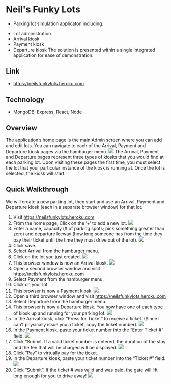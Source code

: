 # Neil's Funky Lots
- Parking lot simulation applicaton including:
* Lot administration
* Arrival kiosk
* Payment kiosk
* Departure kiosk
The solution is presented within a single integrated application for ease of demonstration.

## Link
- https://neilsfunkylots.heroku.com

## Technology
- MongoDB, Express, React, Node

## Overview
The application’s home page is the main Admin screen where you can add and edit lots.
You can navigate to each of the Arrival, Payment and Departure kiosk pages via the hamburger menu.
![](screenshots/Navigation.JPG)
The Arrival, Payment and Departure pages represent three types of kiosks that you would find at each parking lot.  Upon visiting these pages the first time, you must select the lot that your particular instance of the kiosk is running at.  Once the lot is selected, the kiosk will start.
 
## Quick Walkthrough
We will create a new parking lot, then start and use an Arrival, Payment and Departure kiosk (each in a separate browser window) for that lot.

1.  Visit https://neilsfunkylots.heroku.com
2.  From the home page, Click on the ‘+’ to add a new lot.
![](screenshots/Admin1.JPG)
3.  Enter a name, capacity (# of parking spots; pick something greater than zero) and departure leeway (how long someone has from the time they pay their ticket until the time they must drive out of the lot).
![](screenshots/AddLot.JPG)
4.  Click save.
5.  Select Arrival from the hamburger menu.
6.  Click on the lot you just created.
![](screenshots/ArrivalSetup.JPG)
7.  This browser window is now an Arrival kiosk.
![](screenshots/ArrivalKiosk1.JPG)
8.  Open a second browser window and visit https://neilsfunkylots.heroku.com
9.  Select Payment from the hamburger menu.
10.  Click on your lot.
11.  This browser is now a Payment kiosk.
![](screenshots/PaymentKiosk1.JPG)
12.  Open a third browser window and visit https://neilsfunkylots.heroku.com
13.  Select Departure from the hamburger menu.
14.  This browser is now a Departure kiosk.  You now have one of each type of kiosk up and running for your parking lot.
![](screenshots/DepartureKiosk1.JPG)
15.  In the Arrival kiosk, click “Press for Ticket” to receive a ticket.  (Since I can’t physically issue you a ticket, copy the ticket number).
![](screenshots/ArrivalKiosk2.JPG)
16.  In the Payment kiosk, paste your ticket number into the “Enter Ticket #” field.
![](screenshots/PaymentKiosk2.JPG)
17.  Click “Submit.  If a valid ticket number is entered, the duration of the stay and the fee that will be charged will be displayed.
![](screenshots/PaymentKiosk3.JPG)
18.  Click “Pay” to virtually pay for the ticket.
19.  In the Departure kiosk, paste your ticket number into the “Ticket #” field.
![](screenshots/DepartureKiosk2.JPG)
20.  Click “Submit”.  If the ticket # was valid and was paid, the gate will lift long enough for you to drive away!
![](screenshots/DepartureKiosk3.JPG)
